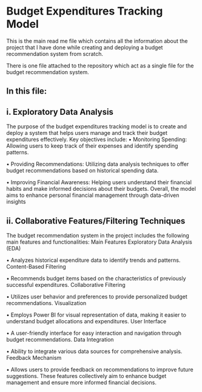 # Budget Expenditures Tracking Model

This is the main read me file which contains all the information about the project that I have done while creating and deploying a budget recommendation system from scratch.

There is one file attached to the repository which act as a single file for the budget recommendation system.

## In this file:

  ## i. Exploratory Data Analysis
  The purpose of the budget expenditures tracking model is to create and deploy a system that helps users manage and track their budget expenditures effectively. Key objectives include: • Monitoring Spending: Allowing users to keep track of their expenses and identify spending patterns.

  • Providing Recommendations: Utilizing data analysis techniques to offer budget recommendations based on historical spending data.
  
  • Improving Financial Awareness: Helping users understand their financial habits and make informed decisions about their budgets. Overall, the model aims to enhance personal financial management through data-driven insights

  ## ii. Collaborative Features/Filtering Techniques
  The budget recommendation system in the project includes the following main features and functionalities: Main Features
  Exploratory Data Analysis (EDA) 
  
  • Analyzes historical expenditure data to identify trends and patterns.
  Content-Based Filtering 
  
  • Recommends budget items based on the characteristics of previously successful expenditures.
  Collaborative Filtering 
  
  • Utilizes user behavior and preferences to provide personalized budget recommendations.
  Visualization 
  
  • Employs Power BI for visual representation of data, making it easier to understand budget allocations and expenditures.
  User Interface 
  
  • A user-friendly interface for easy interaction and navigation through budget recommendations.
  Data Integration 
  
  • Ability to integrate various data sources for comprehensive analysis.
  Feedback Mechanism 
  
  • Allows users to provide feedback on recommendations to improve future suggestions. These features collectively aim to enhance budget management and ensure more informed financial decisions.
